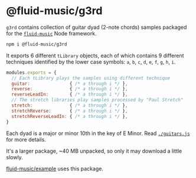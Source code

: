 # @fluid-music/g3rd

`g3rd` contains collection of guitar dyad (2-note chords) samples packaged for the 
[`fluid-music`](https://www.npmjs.com/package/fluid-music) Node framework. 

```bash
npm i @fluid-music/g3rd
```

It exports 6 different `tLibrary` objects, each of which contains 9 different techniques identified by the lower case symbols: `a`, `b`, `c`, `d`, `e`, `f`, `g`, `h`, `i`.  

```javascript
modules.exports = {
  // Each tLibrary plays the samples using different technique
  guitar:               { /* a through i */ },
  reverse:              { /* a through i */ },
  reverseLeadIn:        { /* a through i */ },
  // The stretch libraries play samples processed by "Paul Stretch"
  stretch:              { /* a through i */ },
  stretchReverse:       { /* a through i */ },
  stretchReverseLeadIn: { /* a through i */ },
}
```

Each dyad is a major or minor 10th in the key of  E Minor. Read [`./guitars.js`](https://github.com/fluid-music/g3rd/blob/main/guitars.js) for more details. 

It's a larger package, ~40 MB unpacked, so only it may download a little slowly. 

[fluid-music/example](https://github.com/fluid-music/example) uses this package.
